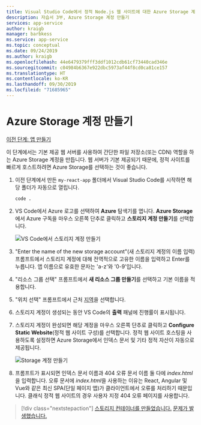 ```yaml
---
title: Visual Studio Code에서 정적 Node.js 웹 사이트에 대한 Azure Storage 계정 만들기
description: 자습서 3부, Azure Storage 계정 만들기
services: app-service
author: kraigb
manager: barbkess
ms.service: app-service
ms.topic: conceptual
ms.date: 09/24/2019
ms.author: kraigb
ms.openlocfilehash: 44e6479379fff3ddf1012cdb61cf73440cad346e
ms.sourcegitcommit: c04984b6367e922dbc5973af44f8cd0ca81ce157
ms.translationtype: HT
ms.contentlocale: ko-KR
ms.lasthandoff: 09/30/2019
ms.locfileid: "71685965"
---
```

# <a name="create-an-azure-storage-account"></a>Azure Storage 계정 만들기

[이전 단계: 앱 만들기](tutorial-vscode-static-website-node-02.md)

이 단계에서는 기본 제공 웹 서버를 사용하여 간단한 파일 저장소(또는 CDN) 역할을 하는 Azure Storage 계정을 만듭니다. 웹 서버가 기본 제공되기 때문에, 정적 사이트를 빠르게 호스트하려면 Azure Storage를 선택하는 것이 좋습니다.

1. 이전 단계에서 만든 `my-react-app` 폴더에서 Visual Studio Code를 시작하면 해당 폴더가 자동으로 열립니다.

    ```bash
    code .
    ```

1. VS Code에서 Azure 로고를 선택하여 **Azure** 탐색기를 엽니다. **Azure Storage**에서 Azure 구독을 마우스 오른쪽 단추로 클릭하고 **스토리지 계정 만들기**를 선택합니다.

    ![VS Code에서 스토리지 계정 만들기](media/static-website/create-storage-account.png)

1. "Enter the name of the new storage account"(새 스토리지 계정의 이름 입력) 프롬프트에서 스토리지 계정에 대해 전역적으로 고유한 이름을 입력하고 Enter를 누릅니다. 앱 이름으로 유효한 문자는 'a-z'와 '0-9'입니다.

1. "리소스 그룹 선택" 프롬프트에서 **새 리소스 그룹 만들기**를 선택하고 기본 이름을 적용합니다.

1. "위치 선택" 프롬프트에서 근처 [지역](https://azure.microsoft.com/regions/)을 선택합니다.

1. 스토리지 계정이 생성되는 동안 VS Code의 **출력** 패널에 진행률이 표시됩니다.

1. 스토리지 계정이 완성되면 해당 계정을 마우스 오른쪽 단추로 클릭하고 **Configure Static Website**(정적 웹 사이트 구성)를 선택합니다. 정적 웹 사이트 호스팅을 사용하도록 설정하면 Azure Storage에서 인덱스 문서 및 기타 정적 자산이 자동으로 제공됩니다.

    ![Storage 계정 만들기](media/static-website/configure-static-website.png)

1. 프롬프트가 표시되면 인덱스 문서 이름과 404 오류 문서 이름 둘 다에 *index.html*을 입력합니다. 오류 문서에 *index.html*을 사용하는 이유는 React, Angular 및 Vue와 같은 최신 SPA(단일 페이지 앱)가 클라이언트에서 오류를 처리하기 때문입니다. 클래식 정적 웹 사이트의 경우 사용자 지정 404 오류 페이지를 사용합니다.

> [!div class="nextstepaction"]
> [스토리지 컨테이너를 만들었습니다.](tutorial-vscode-static-website-node-04.md) [문제가 발생했습니다.](https://www.research.net/r/PWZWZ52?tutorial=node-deployment-staticwebsite&step=create-storage)
